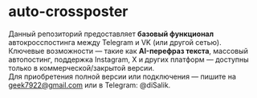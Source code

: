 # auto-crossposter

Данный репозиторий предоставляет **базовый функционал** автокросспостинга между Telegram и VK (или другой сетью).  
Ключевые возможности — такие как **AI-перефраз текста**, массовый автопостинг, поддержка Instagram, X и других платформ — доступны только в коммерческой/закрытой версии.  
Для приобретения полной версии или подключения — пишите на geek7922@gmail.com или в Telegram: @diSalik.
